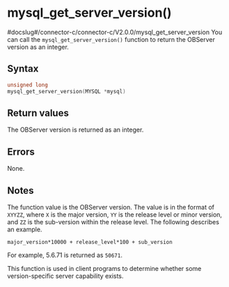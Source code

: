 mysql_get_server_version()
===============================================
#docslug#/connector-c/connector-c/V2.0.0/mysql_get_server_version
You can call the `mysql_get_server_version()` function to return the OBServer version as an integer.

Syntax
---------------------------

```c
unsigned long
mysql_get_server_version(MYSQL *mysql)
```



Return values
----------------------------------

The OBServer version is returned as an integer.

Errors
---------------------------

None.

Notes
--------------------------

The function value is the OBServer version. The value is in the format of `XYYZZ`, where `X` is the major version, `YY` is the release level or minor version, and `ZZ` is the sub-version within the release level. The following describes an example.

```unknow
major_version*10000 + release_level*100 + sub_version
```



For example, 5.6.71 is returned as `50671`.

This function is used in client programs to determine whether some version-specific server capability exists.
